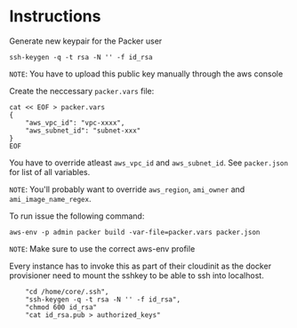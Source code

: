 # Instructions

Generate new keypair for the Packer user

    ssh-keygen -q -t rsa -N '' -f id_rsa

`NOTE`: You have to upload this public key manually through the aws console

Create the neccessary `packer.vars` file:

    cat << EOF > packer.vars
    {
        "aws_vpc_id": "vpc-xxxx",
        "aws_subnet_id": "subnet-xxx"
    }
    EOF

You have to override atleast `aws_vpc_id` and `aws_subnet_id`. See
`packer.json` for list of all variables.

`NOTE`: You'll probably want to override `aws_region`, `ami_owner` and `ami_image_name_regex`.

To run issue the following command:

    aws-env -p admin packer build -var-file=packer.vars packer.json

`NOTE`: Make sure to use the correct aws-env profile

Every instance has to invoke this as part of their cloudinit as the docker provisioner
need to mount the sshkey to be able to ssh into localhost.

        "cd /home/core/.ssh",
        "ssh-keygen -q -t rsa -N '' -f id_rsa",
        "chmod 600 id_rsa"
        "cat id_rsa.pub > authorized_keys"

